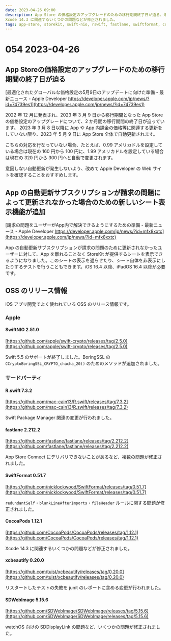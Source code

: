 ```yaml
---
date: 2023-04-26 09:00
description: App Store の価格設定のアップグレードのための移行期間終了日が迫る、未対応の場合は160円が100円、320円が300円へと自動更新されることに、ほか
Xcode 14.3 に関連するいくつかの問題などが修正されました。
tags: app-store, storekit, swift-nio, rswift, fastlane, swiftformat, cocoapods, xcbeautify, sdwebimage
---
```

# 054 2023-04-26

## App Storeの価格設定のアップグレードのための移行期間の終了日が迫る

[最適化されたグローバルな価格設定の5月9日のアップデートに向けた準備 - 最新ニュース - Apple Developer https://developer.apple.com/jp/news/?id=74739es1](https://developer.apple.com/jp/news/?id=74739es1)

2022 年 12 月に発表され、2023 年 3 月 9 日から移行期間となった App Store の価格設定のアップグレードについて、2 か月間の移行期間の終了日が迫っています。
2023 年 3 月 8 日以降に App や App 内課金の価格等に関連する更新をしていない限り、2023 年 5 月 9 日に App Store 全体で自動更新されます。

<!-- textlint-disable ja-technical-writing/sentence-length -->

こちらの対応を行なっていない場合、たとえば、0.99 アメリカドルを設定している場合は現在の 160 円から 100 円に、1.99 アメリカドルを設定している場合は現在の 320 円から 300 円へと自動で変更されます。

<!-- textlint-enable ja-technical-writing/sentence-length -->

意図しない自動更新が発生しないよう、改めて Apple Developer の Web サイトを確認することをおすすめします。

## App の自動更新サブスクリプションが請求の問題によって更新されなかった場合のための新しいシート表示機能が追加

[請求の問題をユーザーがApp内で解決できるようにするための準備 - 最新ニュース - Apple Developer https://developer.apple.com/jp/news/?id=mfx8xxtc](https://developer.apple.com/jp/news/?id=mfx8xxtc)

App の自動更新サブスクリプションが請求の問題のために更新されなかったユーザーに対して、App を離れることなく StoreKit が提供するシートを表示できるようになりました。このシートの表示を遅らせたり、シート自体を非表示にしたりするテストを行うこともできます。iOS 16.4 以降、iPadOS 16.4 以降が必要です。

## OSS のリリース情報

iOS アプリ開発でよく使われている OSS のリリース情報です。

### Apple

#### SwiftNIO 2.51.0

[https://github.com/apple/swift-crypto/releases/tag/2.5.0](https://github.com/apple/swift-crypto/releases/tag/2.5.0)

Swift 5.5 のサポートが終了しました。BoringSSL の `CCryptoBoringSSL_CRYPTO_chacha_20()` のためのメソッドが追加されました。

### サードパーティ

#### R.swift 7.3.2

[https://github.com/mac-cain13/R.swift/releases/tag/7.3.2](https://github.com/mac-cain13/R.swift/releases/tag/7.3.2)

Swift Package Manager 関連の変更が行われました。

#### fastlane 2.212.2

[https://github.com/fastlane/fastlane/releases/tag/2.212.2](https://github.com/fastlane/fastlane/releases/tag/2.212.2)

App Store Connect にデリバリできないことがあるなど、複数の問題が修正されました。

#### SwiftFormat 0.51.7

[https://github.com/nicklockwood/SwiftFormat/releases/tag/0.51.7](https://github.com/nicklockwood/SwiftFormat/releases/tag/0.51.7)

`redundantSelf`・`blankLineAfterImports`・`fileHeader` ルールに関する問題が修正されました。

#### CocoaPods 1.12.1

[https://github.com/CocoaPods/CocoaPods/releases/tag/1.12.1](https://github.com/CocoaPods/CocoaPods/releases/tag/1.12.1)

Xcode 14.3 に関連するいくつかの問題などが修正されました。

#### xcbeautify 0.20.0

[https://github.com/tuist/xcbeautify/releases/tag/0.20.0](https://github.com/tuist/xcbeautify/releases/tag/0.20.0)

リスタートしたテストの失敗を junit のレポートに含める変更が行われました。

#### SDWebImage 5.15.6

[https://github.com/SDWebImage/SDWebImage/releases/tag/5.15.6](https://github.com/SDWebImage/SDWebImage/releases/tag/5.15.6)

watchOS 向けの SDDisplayLink の問題など、いくつかの問題が修正されました。

